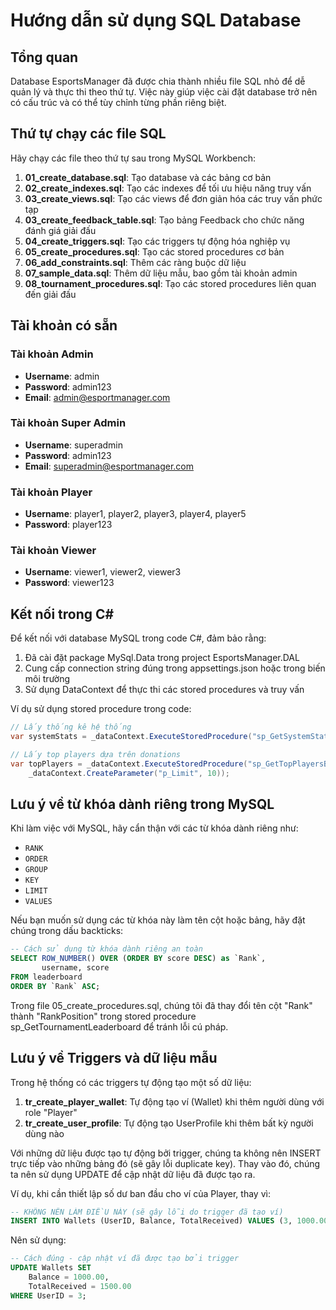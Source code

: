 # Hướng dẫn sử dụng SQL Database

## Tổng quan

Database EsportsManager đã được chia thành nhiều file SQL nhỏ để dễ quản lý và thực thi theo thứ tự. Việc này giúp việc cài đặt database trở nên có cấu trúc và có thể tùy chỉnh từng phần riêng biệt.

## Thứ tự chạy các file SQL

Hãy chạy các file theo thứ tự sau trong MySQL Workbench:

1. **01_create_database.sql**: Tạo database và các bảng cơ bản
2. **02_create_indexes.sql**: Tạo các indexes để tối ưu hiệu năng truy vấn
3. **03_create_views.sql**: Tạo các views để đơn giản hóa các truy vấn phức tạp
4. **03_create_feedback_table.sql**: Tạo bảng Feedback cho chức năng đánh giá giải đấu
5. **04_create_triggers.sql**: Tạo các triggers tự động hóa nghiệp vụ
6. **05_create_procedures.sql**: Tạo các stored procedures cơ bản
7. **06_add_constraints.sql**: Thêm các ràng buộc dữ liệu
8. **07_sample_data.sql**: Thêm dữ liệu mẫu, bao gồm tài khoản admin
9. **08_tournament_procedures.sql**: Tạo các stored procedures liên quan đến giải đấu

## Tài khoản có sẵn

### Tài khoản Admin

- **Username**: admin
- **Password**: admin123
- **Email**: admin@esportmanager.com

### Tài khoản Super Admin

- **Username**: superadmin
- **Password**: admin123
- **Email**: superadmin@esportmanager.com

### Tài khoản Player

- **Username**: player1, player2, player3, player4, player5
- **Password**: player123

### Tài khoản Viewer

- **Username**: viewer1, viewer2, viewer3
- **Password**: viewer123

## Kết nối trong C#

Để kết nối với database MySQL trong code C#, đảm bảo rằng:

1. Đã cài đặt package MySql.Data trong project EsportsManager.DAL
2. Cung cấp connection string đúng trong appsettings.json hoặc trong biến môi trường
3. Sử dụng DataContext để thực thi các stored procedures và truy vấn

Ví dụ sử dụng stored procedure trong code:

```csharp
// Lấy thống kê hệ thống
var systemStats = _dataContext.ExecuteStoredProcedure("sp_GetSystemStats");

// Lấy top players dựa trên donations
var topPlayers = _dataContext.ExecuteStoredProcedure("sp_GetTopPlayersByDonations",
    _dataContext.CreateParameter("p_Limit", 10));
```

## Lưu ý về từ khóa dành riêng trong MySQL

Khi làm việc với MySQL, hãy cẩn thận với các từ khóa dành riêng như:

- `RANK`
- `ORDER`
- `GROUP`
- `KEY`
- `LIMIT`
- `VALUES`

Nếu bạn muốn sử dụng các từ khóa này làm tên cột hoặc bảng, hãy đặt chúng trong dấu backticks:

```sql
-- Cách sử dụng từ khóa dành riêng an toàn
SELECT ROW_NUMBER() OVER (ORDER BY score DESC) as `Rank`,
       username, score
FROM leaderboard
ORDER BY `Rank` ASC;
```

Trong file 05_create_procedures.sql, chúng tôi đã thay đổi tên cột "Rank" thành "RankPosition" trong stored procedure sp_GetTournamentLeaderboard để tránh lỗi cú pháp.

## Lưu ý về Triggers và dữ liệu mẫu

Trong hệ thống có các triggers tự động tạo một số dữ liệu:

1. **tr_create_player_wallet**: Tự động tạo ví (Wallet) khi thêm người dùng với role "Player"
2. **tr_create_user_profile**: Tự động tạo UserProfile khi thêm bất kỳ người dùng nào

Với những dữ liệu được tạo tự động bởi trigger, chúng ta không nên INSERT trực tiếp vào những bảng đó (sẽ gây lỗi duplicate key). Thay vào đó, chúng ta nên sử dụng UPDATE để cập nhật dữ liệu đã được tạo ra.

Ví dụ, khi cần thiết lập số dư ban đầu cho ví của Player, thay vì:

```sql
-- KHÔNG NÊN LÀM ĐIỀU NÀY (sẽ gây lỗi do trigger đã tạo ví)
INSERT INTO Wallets (UserID, Balance, TotalReceived) VALUES (3, 1000.00, 1500.00);
```

Nên sử dụng:

```sql
-- Cách đúng - cập nhật ví đã được tạo bởi trigger
UPDATE Wallets SET
    Balance = 1000.00,
    TotalReceived = 1500.00
WHERE UserID = 3;
```
